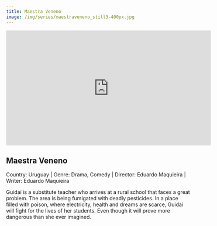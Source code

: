 ```yaml
---
title: Maestra Veneno
image: /img/series/maestraveneno_still3-400px.jpg
---
```

<iframe width="560" height="315" src="https://www.youtube-nocookie.com/embed/ZD_OLwr2pwk" frameborder="0" allow="accelerometer; autoplay; encrypted-media; gyroscope; picture-in-picture" allowfullscreen></iframe>

## Maestra Veneno 
Country: Uruguay | Genre: Drama, Comedy | Director: Eduardo Maquieira | Writer: Eduardo Maquieira

Guidaí is a substitute teacher who arrives at a rural school that faces a great problem. The area is being fumigated with deadly pesticides. In a place filled with poison, where electricity, health and dreams are scarce, Guidaí will fight for the lives of her students. Even though it will prove more dangerous than she ever imagined.